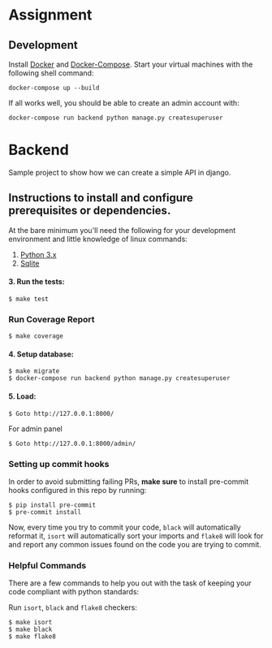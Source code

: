 # Assignment

## Development

Install [Docker](https://docs.docker.com/install/) and [Docker-Compose](https://docs.docker.com/compose/). Start your virtual machines with the following shell command:

`docker-compose up --build`

If all works well, you should be able to create an admin account with:

`docker-compose run backend python manage.py createsuperuser`

# Backend
Sample project to show how we can create a simple API in django.

## Instructions to install and configure prerequisites or dependencies.

At the bare minimum you'll need the following for your development environment and little knowledge of linux commands:

1. [Python 3.x](http://www.python.org)
2. [Sqlite](https://sqlite.org)

#### 3. Run the tests:

    $ make test

### Run Coverage Report

    $ make coverage

#### 4. Setup database:

    $ make migrate
    $ docker-compose run backend python manage.py createsuperuser

#### 5. Load:
    
    $ Goto http://127.0.0.1:8000/

For admin panel

    $ Goto http://127.0.0.1:8000/admin/

### Setting up commit hooks

In order to avoid submitting failing PRs, **make sure** to install pre-commit
hooks configured in this repo by running:

```
$ pip install pre-commit
$ pre-commit install
```

Now, every time you try to commit your code, `black` will automatically reformat it, `isort` will
automatically sort your imports and `flake8` will look for and report any common issues found on
the code you are trying to commit.

### Helpful Commands

There are a few commands to help you out with the task of keeping your code compliant
with python standards:

Run `isort`, `black` and `flake8` checkers:

```
$ make isort
$ make black
$ make flake8
```

